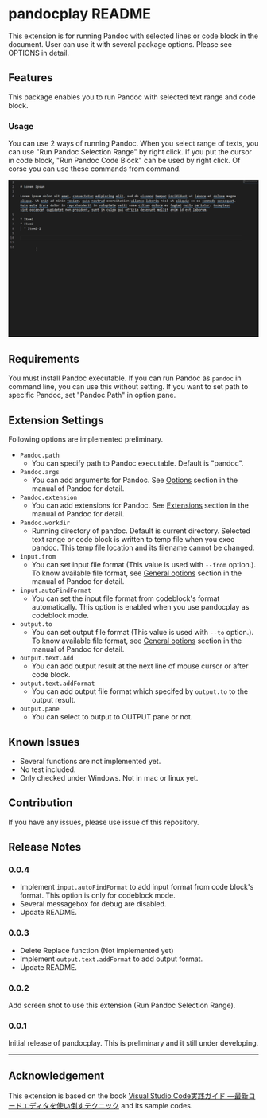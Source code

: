 # pandocplay README

This extension is for running Pandoc with selected lines or code block in the document. User can use it with several package options. Please see OPTIONS in detail.

## Features

This package enables you to run Pandoc with selected text range and code block. 

### Usage

You can use 2 ways of running Pandoc. When you select range of texts, you can use "Run Pandoc Selection Range" by right click. If you put the cursor in code block,  "Run Pandoc Code Block" can be used by right click. Of corse you can use these commands from command.

![Usage1](./image/usage1.gif)

## Requirements

You must install Pandoc executable. If you can run Pandoc as `pandoc` in command line, you can use this without setting. If you want to set path to specific Pandoc, set "Pandoc.Path" in option pane.

## Extension Settings

Following options are implemented preliminary.

- `Pandoc.path`
  - You can specify path to Pandoc executable. Default is "pandoc".
- `Pandoc.args`
  - You can add arguments for Pandoc. See [Options](https://pandoc.org/MANUAL.html#options) section in the manual of Pandoc for detail.
- `Pandoc.extension`
  - You can add extensions for Pandoc. See [Extensions](https://pandoc.org/MANUAL.html#extensions) section in the manual of Pandoc for detail.
- `Pandoc.workdir`
  - Running directory of pandoc. Default is current directory. Selected text range or code block is written to temp file when you exec pandoc. This temp file location and its filename cannot be changed.
- `input.from`
  - You can set input file format (This value is used with `--from` option.). To know available file format, see [General options](https://pandoc.org/MANUAL.html#general-options) section in the manual of Pandoc for detail.
- `input.autoFindFormat`
  - You can set the input file format from codeblock's format automatically. This option is enabled when you use pandocplay as codeblock mode.
- `output.to`
  - You can set output file format (This value is used with `--to` option.). To know available file format, see [General options](https://pandoc.org/MANUAL.html#general-options) section in the manual of Pandoc for detail.
- `output.text.Add`
  - You can add output result at the next line of mouse cursor or after code block.
- `output.text.addFormat`
  - You can add output file format which specifed by `output.to` to the output result.
- `output.pane`
  - You can select to output to OUTPUT pane or not.


## Known Issues

* Several functions are not implemented yet.
* No test included.
* Only checked under Windows. Not in mac or linux yet.

## Contribution

If you have any issues, please use issue of this repository.

## Release Notes

### 0.0.4

* Implement `input.autoFindFormat` to add input format from code block's format. This option is only for codeblock mode.
* Several messagebox for debug are disabled.
* Update README.

### 0.0.3

* Delete Replace function (Not implemented yet)
* Implement `output.text.addFormat` to add output format.
* Update README.

### 0.0.2

Add screen shot to use this extension (Run Pandoc Selection Range).

### 0.0.1

Initial release of pandocplay. This is preliminary and it still under developing.

-----------------------------------------------------------------------------------------------------------

## Acknowledgement

This extension is based on the book [Visual Studio Code実践ガイド —最新コードエディタを使い倒すテクニック](https://gihyo.jp/book/2020/978-4-297-11201-1) and its sample codes. 

